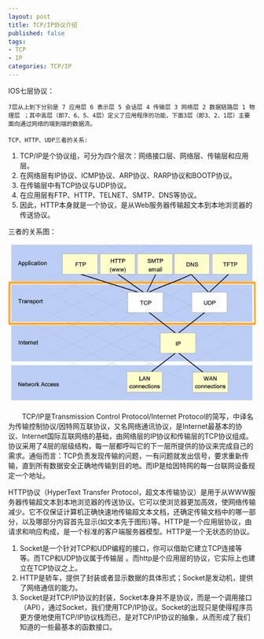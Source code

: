```yaml
---
layout: post
title: TCP/IP协议介绍
published: false
tags:
- TCP
- IP
categories: TCP/IP
---
```


IOS七层协议：

    7层从上到下分别是 7 应用层 6 表示层 5 会话层 4 传输层 3 网络层 2 数据链路层 1 物理层 ；其中高层（即7、6、5、4层）定义了应用程序的功能，下面3层（即3、2、1层）主要面向通过网络的端到端的数据流。

    TCP、HTTP、UDP三者的关系:

1. TCP/IP是个协议组，可分为四个层次：网络接口层、网络层、传输层和应用层。
2. 在网络层有IP协议、ICMP协议、ARP协议、RARP协议和BOOTP协议。
3. 在传输层中有TCP协议与UDP协议。
4. 在应用层有FTP、HTTP、TELNET、SMTP、DNS等协议。
5. 因此，HTTP本身就是一个协议，是从Web服务器传输超文本到本地浏览器的传送协议。


三者的关系图：

![](/img/20161214/tcp_ip.png)


　　TCP/IP是Transmission Control Protocol/Internet Protocol的简写，中译名为传输控制协议/因特网互联协议，又名网络通讯协议，是Internet最基本的协议、Internet国际互联网络的基础，由网络层的IP协议和传输层的TCP协议组成。协议采用了4层的层级结构，每一层都呼叫它的下一层所提供的协议来完成自己的需求。通俗而言：TCP负责发现传输的问题，一有问题就发出信号，要求重新传输，直到所有数据安全正确地传输到目的地。而IP是给因特网的每一台联网设备规定一个地址。

HTTP协议（HyperText Transfer Protocol，超文本传输协议）是用于从WWW服务器传输超文本到本地浏览器的传送协议。它可以使浏览器更加高效，使网络传输减少。它不仅保证计算机正确快速地传输超文本文档，还确定传输文档中的哪一部分，以及哪部分内容首先显示(如文本先于图形)等。HTTP是一个应用层协议，由请求和响应构成，是一个标准的客户端服务器模型。HTTP是一个无状态的协议。

1. Socket是一个针对TCP和UDP编程的接口，你可以借助它建立TCP连接等等。而TCP和UDP协议属于传输层 。而http是个应用层的协议，它实际上也建立在TCP协议之上。
2. HTTP是轿车，提供了封装或者显示数据的具体形式；Socket是发动机，提供了网络通信的能力。
3. Socket是对TCP/IP协议的封装，Socket本身并不是协议，而是一个调用接口（API），通过Socket，我们使用TCP/IP协议。Socket的出现只是使得程序员更方便地使用TCP/IP协议栈而已，是对TCP/IP协议的抽象，从而形成了我们知道的一些最基本的函数接口。

